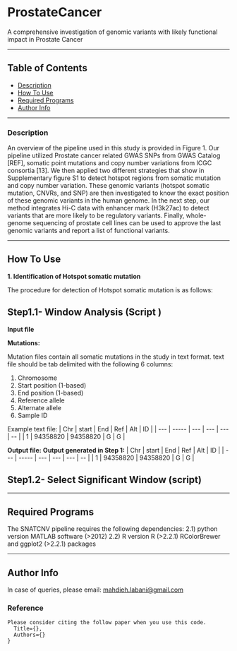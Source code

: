 # ProstateCancer
A comprehensive investigation of genomic variants with likely functional impact in Prostate Cancer

---

## Table of Contents

- [Description](#description)
- [How To Use](#how-to-use)
- [Required Programs](#required-programs)
- [Author Info](#author-info)

---

### Description
An overview of the pipeline used in this study is provided in Figure 1. Our pipeline utilized Prostate cancer related GWAS SNPs from GWAS Catalog [REF], somatic point mutations and copy number variations from ICGC consortia [13]. We then applied two different strategies that show in Supplementary figure S1 to detect hotspot regions from somatic mutation and copy number variation. These genomic variants (hotspot somatic mutation, CNVRs, and SNP) are then investigated to know the exact position of these genomic variants in the human genome. In the next step, our method integrates Hi-C data with enhancer mark (H3k27ac) to detect variants that are more likely to be regulatory variants. Finally, whole-genome sequencing of prostate cell lines can be used to approve the last genomic variants and report a list of functional variants.

---

## How To Use

**1. Identification of Hotspot somatic mutation**

The procedure for detection of Hotspot somatic mutation is as follows:


 ## Step1.1- Window Analysis (Script )
**Input file**

**Mutations:**

Mutation files contain all somatic mutations in the study in text format. text file should be tab delimited with the following 6 columns:
 1. Chromosome
 2. Start position (1-based)
 3. End position (1-based)
 4. Reference allele
 5. Alternate allele
 6. Sample ID

Example text file:
| Chr | start | End | Ref | Alt | ID |
| --- | ----- | --- | --- | --- | -- | 
| 1 | 94358820 | 94358820	| G | G |

**Output file:**
**Output generated in Step 1:**
| Chr | start | End | Ref | Alt | ID |
| --- | ----- | --- | --- | --- | -- | 
| 1 | 94358820 | 94358820	| G | G |

## Step1.2- Select Significant Window (script)

 



---

## Required Programs

The SNATCNV pipeline requires the following dependencies:
2.1) python version
MATLAB software (>2012)
2.2) R version
R (>2.2.1)
RColorBrewer and ggplot2 (>2.2.1) packages

---

## Author Info

In case of queries, please email: mahdieh.labani@gmail.com

### Reference
```
Please consider citing the follow paper when you use this code.
  Title={},
  Authors={}
}
```


